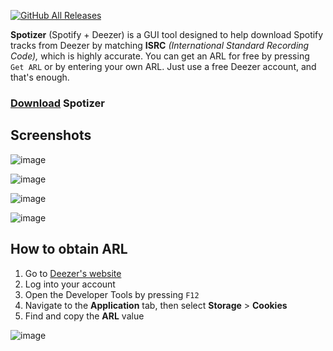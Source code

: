 [![GitHub All Releases](https://img.shields.io/github/downloads/afkarxyz/Spotizer/total?style=for-the-badge)](https://github.com/afkarxyz/Spotizer/releases)

**Spotizer** (Spotify + Deezer) is a GUI tool designed to help download Spotify tracks from Deezer by matching **ISRC** *(International Standard Recording Code),* which is highly accurate. You can get an ARL for free by pressing `Get ARL` or by entering your own ARL. Just use a free Deezer account, and that's enough.

### [Download](https://github.com/afkarxyz/Spotizer/releases/download/v1.3/Spotizer.exe) Spotizer

## Screenshots

![image](https://github.com/user-attachments/assets/484ff332-ab98-439e-a924-59638d2f9b30)

![image](https://github.com/user-attachments/assets/3d8986eb-337a-46c4-9494-e2d74a1c6824)

![image](https://github.com/user-attachments/assets/96671472-5df3-451c-a8d7-b32540a88dd6)

![image](https://github.com/user-attachments/assets/0d542931-6afc-42e2-b548-005718c32d94)

## How to obtain ARL

1. Go to [Deezer's website](https://www.deezer.com/)
2. Log into your account
3. Open the Developer Tools by pressing `F12`
4. Navigate to the **Application** tab, then select **Storage** > **Cookies**
5. Find and copy the **ARL** value

![image](https://github.com/user-attachments/assets/936fceec-e476-410f-8975-a7875cca0de5)
